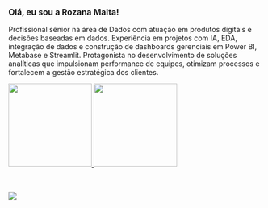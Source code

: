 ### Olá, eu sou a Rozana Malta!
Profissional sênior na área de Dados com atuação em produtos digitais e decisões baseadas em dados. Experiência em projetos com IA, EDA, integração de dados e construção de dashboards gerenciais em Power BI, Metabase e Streamlit. Protagonista no desenvolvimento de soluções analíticas que impulsionam performance de equipes, otimizam processos e fortalecem a gestão estratégica dos clientes.

<div>
  <a href="https://github.com/Rozana-Malta">
  <img height="165em" src="https://github-readme-stats.vercel.app/api?username=Rozana-Malta&show_icons=true&theme=radical&include_all_commits=true&count_private=true"/>
  <img height="165em" src="https://github-readme-stats.vercel.app/api/top-langs/?username=Rozana-Malta&layout=compact&langs_count=7&theme=radical"/>
</div>

  <div style="display: inline_block"><br>
</div>

  ##
  
  <div> 
  <a href="https://www.linkedin.com/in/rozanamalta/" target="_blank"><img src="https://img.shields.io/badge/-LinkedIn-%230077B5?style=for-the-badge&logo=linkedin&logoColor=white" target="_blank"></a> 
 
</div>
